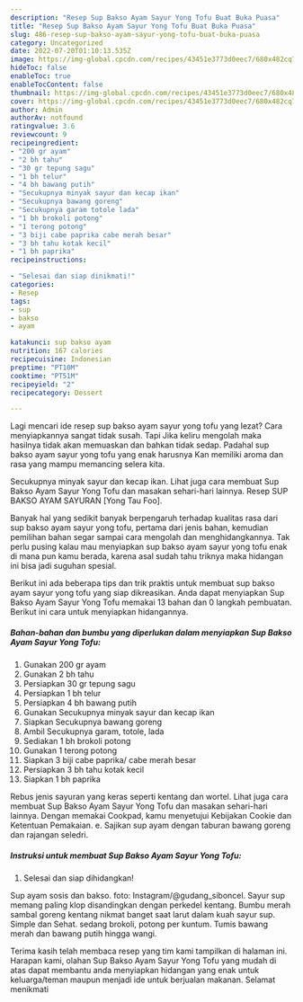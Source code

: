 ```yaml
---
description: "Resep Sup Bakso Ayam Sayur Yong Tofu Buat Buka Puasa"
title: "Resep Sup Bakso Ayam Sayur Yong Tofu Buat Buka Puasa"
slug: 486-resep-sup-bakso-ayam-sayur-yong-tofu-buat-buka-puasa
category: Uncategorized
date: 2022-07-20T01:10:13.535Z
image: https://img-global.cpcdn.com/recipes/43451e3773d0eec7/680x482cq70/sup-bakso-ayam-sayur-yong-tofu-foto-resep-utama.jpg
hideToc: false
enableToc: true
enableTocContent: false
thumbnail: https://img-global.cpcdn.com/recipes/43451e3773d0eec7/680x482cq70/sup-bakso-ayam-sayur-yong-tofu-foto-resep-utama.jpg
cover: https://img-global.cpcdn.com/recipes/43451e3773d0eec7/680x482cq70/sup-bakso-ayam-sayur-yong-tofu-foto-resep-utama.jpg
author: Admin
authorAv: notfound
ratingvalue: 3.6
reviewcount: 9
recipeingredient:
- "200 gr ayam"
- "2 bh tahu"
- "30 gr tepung sagu"
- "1 bh telur"
- "4 bh bawang putih"
- "Secukupnya minyak sayur dan kecap ikan"
- "Secukupnya bawang goreng"
- "Secukupnya garam totole lada"
- "1 bh brokoli potong"
- "1 terong potong"
- "3 biji cabe paprika cabe merah besar"
- "3 bh tahu kotak kecil"
- "1 bh paprika"
recipeinstructions:

- "Selesai dan siap dinikmati!"
categories:
- Resep
tags:
- sup
- bakso
- ayam

katakunci: sup bakso ayam 
nutrition: 167 calories
recipecuisine: Indonesian
preptime: "PT10M"
cooktime: "PT51M"
recipeyield: "2"
recipecategory: Dessert

---
```



Lagi mencari ide resep sup bakso ayam sayur yong tofu yang lezat? Cara menyiapkannya sangat tidak susah. Tapi Jika keliru mengolah maka hasilnya tidak akan memuaskan dan bahkan tidak sedap. Padahal sup bakso ayam sayur yong tofu yang enak harusnya Kan memiliki aroma dan rasa yang mampu memancing selera kita.


Secukupnya minyak sayur dan kecap ikan. Lihat juga cara membuat Sup Bakso Ayam Sayur Yong Tofu dan masakan sehari-hari lainnya. Resep SUP BAKSO AYAM SAYURAN [Yong Tau Foo].

Banyak hal yang sedikit banyak berpengaruh terhadap kualitas rasa dari sup bakso ayam sayur yong tofu, pertama dari jenis bahan, kemudian pemilihan bahan segar sampai cara mengolah dan menghidangkannya. Tak perlu pusing kalau mau menyiapkan sup bakso ayam sayur yong tofu enak di mana pun kamu berada, karena asal sudah tahu triknya maka hidangan ini bisa jadi suguhan spesial.


Berikut ini ada beberapa tips dan trik praktis untuk membuat sup bakso ayam sayur yong tofu yang siap dikreasikan. Anda dapat menyiapkan Sup Bakso Ayam Sayur Yong Tofu memakai 13 bahan dan 0 langkah pembuatan. Berikut ini cara untuk menyiapkan hidangannya.

<!--inarticleads1-->

##### Bahan-bahan dan bumbu yang diperlukan dalam menyiapkan Sup Bakso Ayam Sayur Yong Tofu:

1. Gunakan 200 gr ayam
1. Gunakan 2 bh tahu
1. Persiapkan 30 gr tepung sagu
1. Persiapkan 1 bh telur
1. Persiapkan 4 bh bawang putih
1. Gunakan Secukupnya minyak sayur dan kecap ikan
1. Siapkan Secukupnya bawang goreng
1. Ambil Secukupnya garam, totole, lada
1. Sediakan 1 bh brokoli potong
1. Gunakan 1 terong potong
1. Siapkan 3 biji cabe paprika/ cabe merah besar
1. Persiapkan 3 bh tahu kotak kecil
1. Siapkan 1 bh paprika


Rebus jenis sayuran yang keras seperti kentang dan wortel. Lihat juga cara membuat Sup Bakso Ayam Sayur Yong Tofu dan masakan sehari-hari lainnya. Dengan memakai Cookpad, kamu menyetujui Kebijakan Cookie dan Ketentuan Pemakaian. e. Sajikan sup ayam dengan taburan bawang goreng dan rajangan seledri. 

<!--inarticleads2-->

##### Instruksi untuk membuat Sup Bakso Ayam Sayur Yong Tofu:


1. Selesai dan siap dihidangkan!

Sup ayam sosis dan bakso. foto: Instagram/@gudang_siboncel. Sayur sup memang paling klop disandingkan dengan perkedel kentang. Bumbu merah sambal goreng kentang nikmat banget saat larut dalam kuah sayur sup. Simple dan Sehat. sedang brokoli, potong per kuntum. Tumis bawang merah dan bawang putih hingga wangi. 

Terima kasih telah membaca resep yang tim kami tampilkan di halaman ini. Harapan kami, olahan Sup Bakso Ayam Sayur Yong Tofu yang mudah di atas dapat membantu anda menyiapkan hidangan yang enak untuk keluarga/teman maupun menjadi ide untuk berjualan makanan. Selamat menikmati
